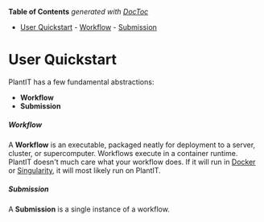 <!-- START doctoc generated TOC please keep comment here to allow auto update -->
<!-- DON'T EDIT THIS SECTION, INSTEAD RE-RUN doctoc TO UPDATE -->
**Table of Contents**  *generated with [DocToc](https://github.com/thlorenz/doctoc)*

- [User Quickstart](#user-quickstart)
        - [Workflow](#workflow)
        - [Submission](#submission)

<!-- END doctoc generated TOC please keep comment here to allow auto update -->

# User Quickstart

PlantIT has a few fundamental abstractions:

- <i class="fas fa-stream fa-1x fa-fw"></i> **Workflow**
- <i class="fas fa-tasks fa-1x fa-fw"></i> **Submission**

##### Workflow

A <i class="fas fa-stream fa-1x fa-fw"></i> **Workflow** is an executable, packaged neatly for deployment to a server, cluster, or supercomputer. Workflows execute in a container runtime. PlantIT doesn't much care what your workflow does. If it will run in [Docker](https://www.docker.com/) or [Singularity](https://sylabs.io/singularity/), it will most likely run on PlantIT.

##### Submission

A <i class="fas fa-tasks fa-1x fa-fw"></i> **Submission** is a single instance of a workflow.
